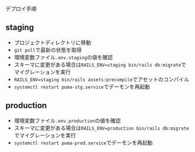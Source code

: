 デプロイ手順

## staging
- プロジェクトディレクトリに移動
- `git pull`で最新の状態を取得
- 環境変数ファイル`.env.staging`の値を確認
- スキーマに変更がある場合は`RAILS_ENV=staging bin/rails db:migrate`でマイグレーションを実行
- `RAILS_ENV=staging bin/rails assets:precompile`でアセットのコンパイル
- `systemctl restart puma-stg.service`でデーモンを再起動

## production
- 環境変数ファイル`.env.production`の値を確認
- スキーマに変更がある場合は`RAILS_ENV=production bin/rails db:migrate`でマイグレーションを実行
- `systemctl restart puma-prod.service`でデーモンを再起動
